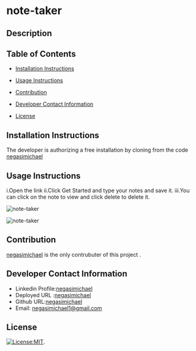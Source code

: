 # note-taker

## Description
   
   ## Table of Contents
   * [Installation Instructions](#installation-instructions)
   
   * [Usage Instructions](#usage-instructions)
   
   * [Contribution](#contribution)
   
   * [Developer Contact Information](#Developer-Contact-Information)
     
  * [License](#license)


  ## Installation Instructions
The developer is authorizing a free installation by cloning from the code [negasimichael](https://github.com/negasimichael/note-taker)
   
   ## Usage Instructions
  i.Open the link
  ii.Click Get Started and type your notes and save it.
iii.You can click on the note to view and click delete to delete it.

![note-taker](Assets/.png)

![note-taker](Assets/.png)

## Contribution
  [negasimichael]() is the only contrubuter of this project .

   ## Developer Contact Information
  * Linkedin Profile:[negasimichael](https://www.linkedin.com/feed/)
  * Deployed URL :[negasimichael]( https://negasimichael.github.io/note-taker/)
  * Github URL:[negasimichael](https://github.com/negasimichael/note-taker)
  * Email: negasimichael1@gmail.com

   ## License
   [![License:MIT](https://img.shields.io/badge/License-MIT-yellow.svg)](https://opensource.org/licenses/MIT).
 